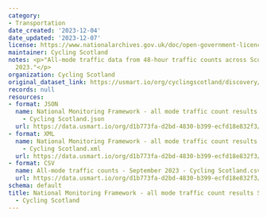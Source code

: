 ```yaml
---
category:
- Transportation
date_created: '2023-12-04'
date_updated: '2023-12-07'
license: https://www.nationalarchives.gov.uk/doc/open-government-licence/version/3/
maintainer: Cycling Scotland
notes: <p>"All-mode traffic data from 48-hour traffic counts across Scotland in September
  2023."</p>
organization: Cycling Scotland
original_dataset_link: https://usmart.io/org/cyclingscotland/discovery/discovery-view-detail/ae4be5c4-c2cd-4232-891d-abe6bd82f23d
records: null
resources:
- format: JSON
  name: National Monitoring Framework - all mode traffic count results September 2023
    - Cycling Scotland.json
  url: https://data.usmart.io/org/d1b773fa-d2bd-4830-b399-ecfd18e832f3/resource?resourceGUID=23fda360-0cf6-4309-ad84-14c30c55a46c
- format: XML
  name: National Monitoring Framework - all mode traffic count results September 2023
    - Cycling Scotland.xml
  url: https://data.usmart.io/org/d1b773fa-d2bd-4830-b399-ecfd18e832f3/resource?resourceGUID=29251797-0b62-41a7-900c-793e8bc19f69
- format: CSV
  name: All-mode traffic counts - September 2023 - Cycling Scotland.csv
  url: https://data.usmart.io/org/d1b773fa-d2bd-4830-b399-ecfd18e832f3/resource?resourceGUID=defb0929-5f08-4685-b5f7-1428b5999413
schema: default
title: National Monitoring Framework - all mode traffic count results September 2023
  - Cycling Scotland
---
```

